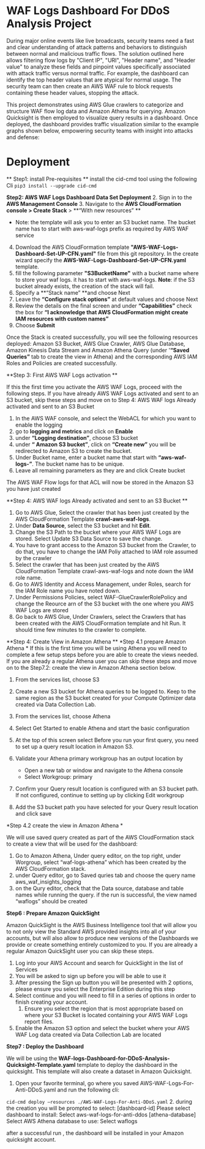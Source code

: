 # WAF Logs Dashboard For DDoS Analysis Project

During major online events like live broadcasts, security teams need a fast and clear understanding of attack patterns and behaviors to distinguish between normal and malicious traffic flows. The solution outlined here allows filtering flow logs by "Client IP", "URI", "Header name", and "Header value" to analyze these fields and pinpoint values specifically associated with attack traffic versus normal traffic. For example, the dashboard can identify the top header values that are atypical for normal usage. The security team can then create an AWS WAF rule to block requests containing these header values, stopping the attack.
 
This project demonstrates using AWS Glue crawlers to categorize and structure WAF flow log data and Amazon Athena for querying. Amazon Quicksight is then employed to visualize query results in a dashboard. Once deployed, the dashboard provides traffic visualization similar to the example graphs shown below, empowering security teams with insight into attacks and defense:

# Deployment
** Step1: install Pre-requisites **
    install the cid-cmd tool using the following Cli `pip3 install --upgrade cid-cmd`

**Step2: AWS WAF Logs Dashboard Data Set Deployment**
2. Sign in to the **AWS Management Console**
3. Navigate to the **AWS CloudFormation **console >** Create Stack** > **“With new resources” **

* Note: the template will ask you to enter an S3 bucket name. The bucket name has to start with aws-waf-logs prefix as required by AWS WAF service 

4. Download the AWS CloudFormation template **"AWS-WAF-Logs-Dashboard-Set-UP-CFN.yaml"** file from this git repository. In the create wizard specify the **AWS-WAF-Logs-Dashboard-Set-UP-CFN.yaml**  template.
5. fill the following parameter **"S3BucketName"** with a bucket name where to store your waf logs. it has to start with aws-waf-logs.
**Note**: if the S3 bucket already exists, the creation of the stack will fail.
6. Specify a **“Stack name” **and choose Next
7. Leave the **“Configure stack options”** at default values and choose Next
8. Review the details on the final screen and under **“Capabilities”** check the box for **“I acknowledge that AWS CloudFormation might create IAM resources with custom names”**
9. Choose **Submit**

Once the Stack is created successfully, you will see the following resources deployed:
Amazon S3 Bucket, AWS Glue Crawler, AWS Glue Database, Amazon Kinesis Data Stream and Amazon Athena Query (under '**“Saved Queries”** tab to create the view in Athena) and the corresponding AWS IAM Roles and Policies are created successfully.

**Step 3: First AWS WAF Logs activation **

If this the first time you activate the AWS WAF Logs, proceed with the following steps.
 If you have already AWS WAF Logs activated and sent to an S3 bucket, skip these steps and move on to Step 4: AWS WAF logs Already activated and sent to an S3 Bucket 

1. In the AWS WAF console, and select the WebACL for which you want to enable the logging
2. go to **logging and metrics** and click on **Enable** 
3. under **“Logging destination”**, choose S3 bucket
4. under **“ Amazon S3 bucket”**, click on **“Create new”** you will be redirected to Amazon S3 to create the bucket. 
5. Under Bucket name, enter a bucket name that start with **“aws-waf-logs-”**. The bucket name has to be unique.
6.  Leave all remaining parameters as they are and click Create bucket

The AWS WAF Flow logs for that ACL will now be stored in the Amazon S3 you have just created

**Step 4: AWS WAF logs Already activated and sent to an S3 Bucket **

1. Go to AWS Glue, Select the crawler that has been just created by the AWS CloudFormation Template **crawl-aws-waf-logs**.
2. Under **Data Source**, select the S3 bucket and  hit **Edit**.
3. Change the S3 Path to the bucket where your AWS WAF Logs are stored. Select Update S3 Data Source to save the change.
4. You have to grant access to the Amazon S3 bucket from the Crawler, to do that, you have to change the IAM Poliy attached to IAM role assumed by the crawler
5. Select the crawler that has been just created by the AWS CloudFormation Template crawl-aws-waf-logs and note down the IAM role name.
6. Go to AWS Identity and Access Management, under Roles, search for the IAM Role name you have noted down.
7. Under Permissions Policies, select WAF-GlueCrawlerRolePolicy and change the Reource arn of the S3 bucket with the one where you AWS WAF Logs are stored
8. Go back to AWS Glue, Under Crawlers, select the Crawlers that has been created with the AWS CloudFormation template and hit Run. It should time few minutes to the crawler to complete.

**Step 4:  Create View in Amazon Athena **
*Step 4.1 prepare Amazon Athena * 
If this is the first time you will be using Athena you will need to complete a few setup steps before you are able to create the views needed. If you are already a regular Athena user you can skip these steps and move on to the Step7.2: create the view in Amazon Athena section below. 

1. From the services list, choose S3
2. Create a new S3 bucket for Athena queries to be logged to. Keep to the same region as the S3 bucket created for your Compute Optimizer data created via Data Collection Lab.
3. From the services list, choose Athena
4. Select Get Started to enable Athena and start the basic configuration
5. At the top of this screen select Before you run your first query, you need to set up a query result location in Amazon S3.
6. Validate your Athena primary workgroup has an output location by

    * Open a new tab or window and navigate to the Athena console
    * Select Workgroup: primary

7.  Confirm your Query result location is configured with an S3 bucket path. If not configured, continue to setting up by clicking Edit workgroup
8.  Add the S3 bucket path you have selected for your Query result location and click save 

*Step 4.2 create the view in Amazon Athena *

We will use  saved query created as part of the AWS CloudFormation stack to create a view that will be used for the dashboard:

1. Go to Amazon Athena, Under query editor, on the top right, under Worgroup, select “waf-logs-athena” which has been created by the AWS CloudFormation stack.
2. under Query editor, go to Saved quries tab and choose the query name aws_waf_insights_logging
3. on the Qury editor, check that the Data source, database and table names while running the query. if the run is successful, the view named “waflogs” should be created

**Step6 : Prepare Amazon QuickSight**

 Amazon QuickSight is the AWS Business Intelligence tool that will allow you to not only view the Standard AWS provided insights into all of your accounts, but will also allow to produce new versions of the Dashboards we provide or create something entirely customized to you. If you are already a regular Amazon QuickSight user you can skip these steps. 

1. Log into your AWS Account and search for QuickSight in the list of Services
2. You will be asked to sign up before you will be able to use it
3. After pressing the Sign up button you will be presented with 2 options, please ensure you select the Enterprise Edition during this step
4. Select continue and you will need to fill in a series of options in order to finish creating your account.
    1. Ensure you select the region that is most appropriate based on where your S3 Bucket is located containing your AWS WAF Logs  report files.
5. Enable the Amazon S3 option and select the bucket where your AWS WAF Log data created via Data Collection Lab are located 

**Step7 : Deploy the Dashboard**


We will be using the **WAF-logs-Dashboard-for-DDoS-Analysis-Quicksight-Template.yaml** template to deploy the dashboard in the quicksight. This template will also create a dataset in Amazon Quicksight.

1. Open your favorite terminal, go where you saved AWS-WAF-Logs-For-Anti-DDoS.yaml and run the following cli:

`cid-cmd deploy —resources ./AWS-WAF-Logs-For-Anti-DDoS.yaml`
2. during the creation you will be prompted to select: 
[dashboard-id] Please select dashboard to install: 
Select aws-waf-logs-for-anti-ddos
[athena-database] Select AWS Athena database to use: 
Select waflogs


after a successful run , the dashboard will be installed in your Amazon quicksight account.










